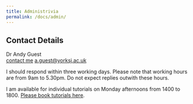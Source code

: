 ```yaml
---
title: Administrivia
permalink: /docs/admin/
---
```


## Contact Details
Dr Andy Guest  
[contact me](mailto:a.guest@yorksj.ac.uk) a.guest@yorksj.ac.uk  
 

I should respond within three working days. Please note that working hours are from 9am to 5.30pm. Do not expect replies outwith these hours.

I am available for individual tutorials on Monday afternoons from 1400 to 1800. [Please book tutorials here](https://outlook.office365.com/owa/calendar/AndyGuestTutorials@yorksj.ac.uk/bookings/s/TRCkMhXz40OxzL3UQ4oppA2).



